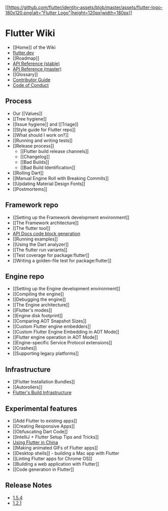 [[[https://github.com/flutter/identity-assets/blob/master/assets/flutter-logo-180x120.png|alt="Flutter Logo"|height=120px|width=180px]]](https://flutter.dev)

Flutter Wiki
============

- [[Home]] of the Wiki
- [flutter.dev](https://flutter.dev/)
- [[Roadmap]]
- [API Reference (stable)](https://docs.flutter.dev)
- [API Reference (master)](https://master-docs.flutter.dev)
- [[Glossary]]
- [Contributor Guide](https://github.com/flutter/flutter/blob/master/CONTRIBUTING.md)
- [Code of Conduct](https://github.com/flutter/flutter/blob/master/CODE_OF_CONDUCT.md)

## Process
- Our [[Values]]
- [[Tree hygiene]]
- [[Issue hygiene]] and [[Triage]]
- [[Style guide for Flutter repo]]
- [[What should I work on?]]
- [[Running and writing tests]]
- [[Release process]]
  - [[Flutter build release channels]]
  - [[Changelog]]
  - [[Bad Builds]]
  - [[Bad Build Identification]]
- [[Rolling Dart]]
- [[Manual Engine Roll with Breaking Commits]]
- [[Updating Material Design Fonts]]
- [[Postmortems]]

## Framework repo
- [[Setting up the Framework development environment]]
- [[The Framework architecture]]
- [[The flutter tool]]
- [API Docs code block generation](https://github.com/flutter/flutter/tree/master/dev/snippets)
- [[Running examples]]
- [[Using the Dart analyzer]]
- [[The flutter run variants]]
- [[Test coverage for package:flutter]]
- [[Writing a golden-file test for package:flutter]]

## Engine repo
- [[Setting up the Engine development environment]]
- [[Compiling the engine]]
- [[Debugging the engine]]
- [[The Engine architecture]]
- [[Flutter's modes]]
- [[Engine disk footprint]]
- [[Comparing AOT Snapshot Sizes]]
- [[Custom Flutter engine embedders]]
- [[Custom Flutter Engine Embedding in AOT Mode]]
- [[Flutter engine operation in AOT Mode]]
- [[Engine-specific Service Protocol extensions]]
- [[Crashes]]
- [[Supporting legacy platforms]]

## Infrastructure
- [[Flutter Installation Bundles]]
- [[Autorollers]]
- [Flutter's Build Infrastructure](https://github.com/flutter/flutter/blob/master/dev/bots/README.md)

## Experimental features
- [[Add Flutter to existing apps]]
- [[Creating Responsive Apps]]
- [[Obfuscating Dart Code]]
- [[IntelliJ + Flutter Setup Tips and Tricks]]
- [Using Flutter in China](https://flutter.dev/community/china)
- [[Making animated GIFs of Flutter apps]]
- [[Desktop shells]] - building a Mac app with Flutter
- [[Linting Flutter apps for Chrome OS]]
- [[Building a web application with Flutter]]
- [[Code generation in Flutter]]

## Release Notes
- [1.5.4](https://github.com/flutter/flutter/wiki/Release-Notes-Flutter-1.5.4)
- [1.2.1](https://github.com/flutter/flutter/wiki/Release-Notes---Flutter-1.2.1)